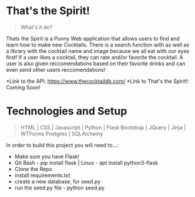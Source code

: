 # That's the Spirit!

> What's it do?

Thats the Spirit is a Punny Web application that allows users to find and learn how to make new Cocktails. 
There is a search function with as well as a library with the cocktail name and image because we all eat with our eyes first! If a user likes a cocktail, they can rate and/or favorite the cocktail. A user is also given reccomendations based on their favorite drinks and can even send other users reccomendations!

*Link to the API: https://www.thecocktaildb.com/ 
*Link to That's the Spirit!: Coming Soon!


# Technologies and Setup

> HTML | CSS | Javascript | Python | Flask
> Bootstrap | JQuery | Jinja | WTForms
> Postgres | SQLAlchemy

In order to build this project you will need to...:

* Make sure you have Flask!
* Git Bash - pip install flask | Linux - apt install python3-flask
* Clone the Repo
* install requirements.txt
* create a new database, for seed.py
* run the seed.py file - python seed.py
